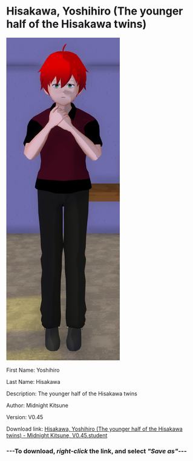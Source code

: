 # Hisakawa, Yoshihiro (The younger half of the Hisakawa twins)

<img src = "https://raw.githubusercontent.com/Arbiter1223/Daigaku-Gurashi-Custom-Students/master/Students/Files/Hisakawa%2C%20Yoshihiro%20(The%20younger%20half%20of%20the%20Hisakawa%20twins).png">

First Name: Yoshihiro

Last Name: Hisakawa

Description: The younger half of the Hisakawa twins

Author: Midnight Kitsune

Version: V0.45

Download link: <a href="https://raw.githubusercontent.com/Arbiter1223/Daigaku-Gurashi-Custom-Students/master/Students/Files/Hisakawa%2C%20Yoshihiro%20(The%20younger%20half%20of%20the%20Hisakawa%20twins)%20-%20Midnight%20Kitsune%2C%20V0.45.student">Hisakawa, Yoshihiro (The younger half of the Hisakawa twins) - Midnight Kitsune, V0.45.student</a>

### ---**To download, _right-click_ the link, and select _"Save as"_**---
